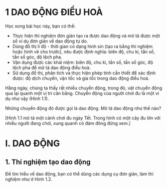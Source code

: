 # 1 DAO ĐỘNG ĐIỀU HOÀ

Học xong bài học này, bạn có thể:

- Thực hiện thí nghiệm đơn giản tạo ra được dao động và mô tả được một số ví dụ đơn giản về dao động tự do.
- Dùng đồ thị li độ - thời gian có dạng hình sin (tạo ra bằng thí nghiệm hoặc hình vẽ cho trước), nêu được định nghĩa: biên độ, chu kì, tần số, tần số góc, độ lệch pha.
- Vận dụng được các khái niệm: biên độ, chu kì, tần số, tần số góc, độ lệch pha để mô tả dao động điều hoà.
- Sử dụng đồ thị, phân tích và thực hiện phép tính cần thiết để xác định được: độ dịch chuyển, vận tốc và gia tốc trong dao động điều hoà.

Hằng ngày, chúng ta thấy rất nhiều chuyển động, trong đó, vật chuyển động qua lại quanh một vị trí cân bằng. Chuyển động của người chơi đu là một ví dụ như vậy (Hình 1.1).

Những chuyển động đó được gọi là dao động. Mô tả dao động như thế nào?

[Hình 1.1 mô tả một cảnh chơi đu ngày Tết. Trong hình có một cây đu lớn với nhiều người đang chơi, xung quanh có đám đông đứng xem.]

# I. DAO ĐỘNG

## 1. Thí nghiệm tạo dao động

Để tìm hiểu về dao động, bạn có thể dùng các dụng cụ đơn giản, làm thí nghiệm như ở Hình 1.2.